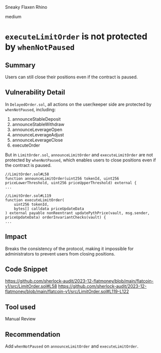 Sneaky Flaxen Rhino

medium

# `executeLimitOrder` is not protected by `whenNotPaused`

## Summary

Users can still close their positions even if the contract is paused.

## Vulnerability Detail

In `DelayedOrder.sol`, all actions on the user/keeper side are protected by `whenNotPaused`, including:

1. announceStableDeposit
2. announceStableWithdraw
3. announceLeverageOpen
4. announceLeverageAdjust
5. announceLeverageClose
6. executeOrder

But in `LimitOrder.sol`, `announceLimitOrder` and `executeLimitOrder` are not protected by `whenNotPaused`, which enables users to close positions even if the contract is paused.

    //LimitOrder.sol#L58
    function announceLimitOrder(uint256 tokenId, uint256 priceLowerThreshold, uint256 priceUpperThreshold) external {
    ...

    //LimitOrder.sol#L119
    function executeLimitOrder(     
        uint256 tokenId,
        bytes[] calldata priceUpdateData
    ) external payable nonReentrant updatePythPrice(vault, msg.sender, priceUpdateData) orderInvariantChecks(vault) {
    ...

## Impact

Breaks the consistency of the protocol, making it impossible for administrators to prevent users from closing positions.

## Code Snippet

https://github.com/sherlock-audit/2023-12-flatmoney/blob/main/flatcoin-v1/src/LimitOrder.sol#L58
https://github.com/sherlock-audit/2023-12-flatmoney/blob/main/flatcoin-v1/src/LimitOrder.sol#L119-L122

## Tool used

Manual Review

## Recommendation

Add `whenNotPaused` on `announceLimitOrder` and `executeLimitOrder`.
